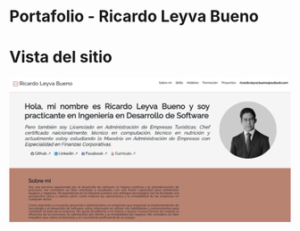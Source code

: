 # Portafolio - Ricardo Leyva Bueno

# Vista del sitio
<div style="display: flex; justify-content: center;">
    <img width="600" height="auto" src="assets\resultado.png">
</div>